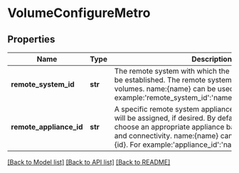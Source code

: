 # VolumeConfigureMetro

## Properties
Name | Type | Description | Notes
------------ | ------------- | ------------- | -------------
**remote_system_id** | **str** | The remote system with which the metro relationship will be established. The remote system must support metro volumes. name:{name} can be used instead of {id}. For example:&#39;remote_system_id&#39;:&#39;name:remote_system_name&#39; | 
**remote_appliance_id** | **str** | A specific remote system appliance to which the volume will be assigned, if desired. By default, the system will choose an appropriate appliance based on space, load, and connectivity. name:{name} can be used instead of {id}. For example:&#39;appliance_id&#39;:&#39;name:appliance_name&#39; | [optional] 

[[Back to Model list]](../README.md#documentation-for-models) [[Back to API list]](../README.md#documentation-for-api-endpoints) [[Back to README]](../README.md)


